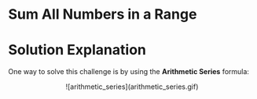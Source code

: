 # Sum All Numbers in a Range

Solution Explanation
=======================

One way to solve this challenge is by using the **Arithmetic Series** formula:
<p align="center">
![arithmetic_series](arithmetic_series.gif)
</p>
